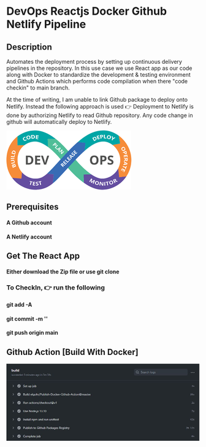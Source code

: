 # DevOps Reactjs Docker Github Netlify Pipeline

## Description
Automates the deployment process by setting up continuous delivery pipelines in the repository.
In this use case we use React app as our code along with Docker to standardize the development & testing environment 
and Github Actions which performs code compilation when there "code checkin" to main branch.

At the time of writing, I am unable to link Github package to deploy onto Netlify. Instead the following approach is used 👉
Deployment to Netlify is done by authorizing Netlify to read Github repository. Any code change in github will automatically 
deploy to Netlify.

![DevOps](Devops.png?raw=true "Devops")

## Prerequisites
#### A Github account
#### A Netlify account

## Get The React App
#### Either download the Zip file or use git clone

### To CheckIn, 👉 run the following
#### git add -A
#### git commit -m '<your message>'
#### git push origin main
  
## Github Action [Build With Docker] 
![Build](Build.JPG?raw=true "Build")
